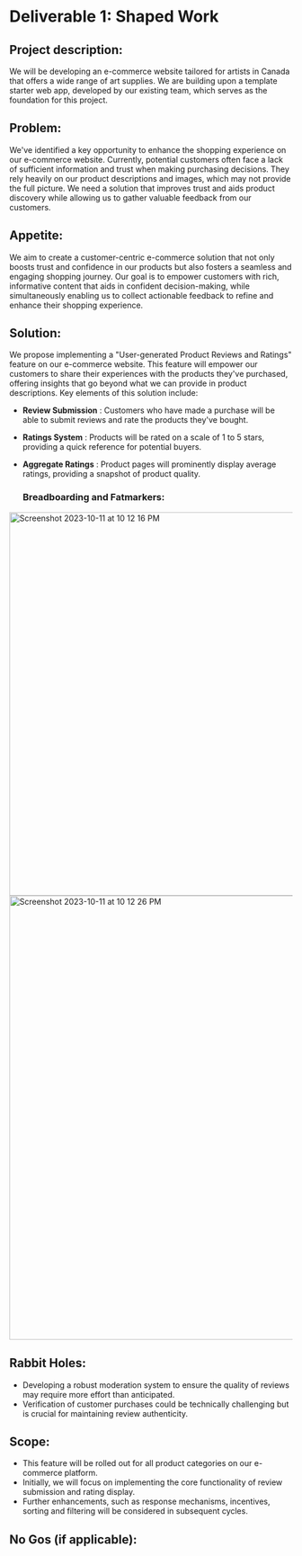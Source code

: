 # Deliverable 1: Shaped Work

## Project description: 

We will be developing an e-commerce website tailored for artists in Canada that offers a wide range of art supplies. We are building upon a template starter web app, developed by our existing team, which serves as the foundation for this project.

## Problem:

We've identified a key opportunity to enhance the shopping experience on our e-commerce website. Currently, potential customers often face a lack of sufficient information and trust when making purchasing decisions. They rely heavily on our product descriptions and images, which may not provide the full picture. We need a solution that improves trust and aids product discovery while allowing us to gather valuable feedback from our customers.


## Appetite:

We aim to create a customer-centric e-commerce solution that not only boosts trust and confidence in our products but also fosters a seamless and engaging shopping journey. Our goal is to empower customers with rich, informative content that aids in confident decision-making, while simultaneously enabling us to collect actionable feedback to refine and enhance their shopping experience.

## Solution:

We propose implementing a "User-generated Product Reviews and Ratings" feature on our e-commerce website. This feature will empower our customers to share their experiences with the products they've purchased, offering insights that go beyond what we can provide in product descriptions. Key elements of this solution include:

- **Review Submission** : Customers who have made a purchase will be able to submit reviews and rate the products they've bought.

- **Ratings System** : Products will be rated on a scale of 1 to 5 stars, providing a quick reference for potential buyers.

- **Aggregate Ratings** : Product pages will prominently display average ratings, providing a snapshot of product quality.


  ### Breadboarding and Fatmarkers:
  
<img width="682" alt="Screenshot 2023-10-11 at 10 12 16 PM" src="https://github.com/afakri/deliv1/assets/61848289/a15c865e-8e3e-45f4-a7b1-01e082cddb2a">

<img width="790" alt="Screenshot 2023-10-11 at 10 12 26 PM" src="https://github.com/afakri/deliv1/assets/61848289/eca9a42c-80a8-40bb-9c6a-e05e583c85a4">

  


## Rabbit Holes:

- Developing a robust moderation system to ensure the quality of reviews may require more effort than anticipated.
- Verification of customer purchases could be technically challenging but is crucial for maintaining review authenticity.

## Scope:

- This feature will be rolled out for all product categories on our e-commerce platform.
- Initially, we will focus on implementing the core functionality of review submission and rating display.
- Further enhancements, such as response mechanisms, incentives, sorting and filtering will be considered in subsequent cycles.

## No Gos (if applicable):
